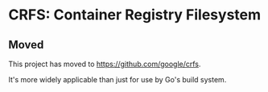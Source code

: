 # CRFS: Container Registry Filesystem

## Moved

This project has moved to https://github.com/google/crfs.

It's more widely applicable than just for use by Go's build system.
